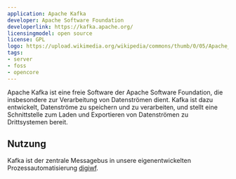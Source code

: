 ```yaml
---
application: Apache Kafka
developer: Apache Software Foundation 
developerlink: https://kafka.apache.org/ 
licensingmodel: open source
license: GPL
logo: https://upload.wikimedia.org/wikipedia/commons/thumb/0/05/Apache_kafka.svg/80px-Apache_kafka.svg.png
tags:
- server
- foss
- opencore
---
```

Apache Kafka ist eine freie Software der Apache Software Foundation, die insbesondere zur Verarbeitung von Datenströmen dient.
Kafka ist dazu entwickelt, Datenströme zu speichern und zu verarbeiten, und stellt eine Schnittstelle zum Laden und Exportieren von Datenströmen zu Drittsystemen bereit.


<!-- more -->

## Nutzung


Kafka ist der zentrale Messagebus in unsere eigenentwickelten Prozessautomatisierung [digiwf](digiwf).
